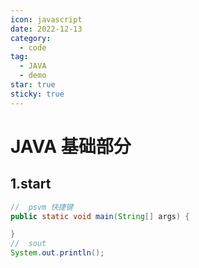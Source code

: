 ```yaml
---
icon: javascript
date: 2022-12-13
category:
  - code
tag:
  - JAVA
  - demo
star: true
sticky: true
---
```


# JAVA 基础部分

## 1.start

```java
//  psvm 快捷键
public static void main(String[] args) {

}
//  sout
System.out.println();
```
